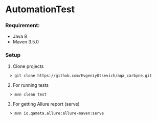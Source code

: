 # AutomationTest

### Requirement:
- Java 8
- Maven 3.5.0

### Setup 
1. Clone projects 
```
  > git clone https://github.com/EvgeniyOtsevich/aqa_carbyne.git
```
2. For running tests 
```
  > mvn clean test
```
3. For getting Allure report (serve)
```
  > mvn io.qameta.allure:allure-maven:serve
```
